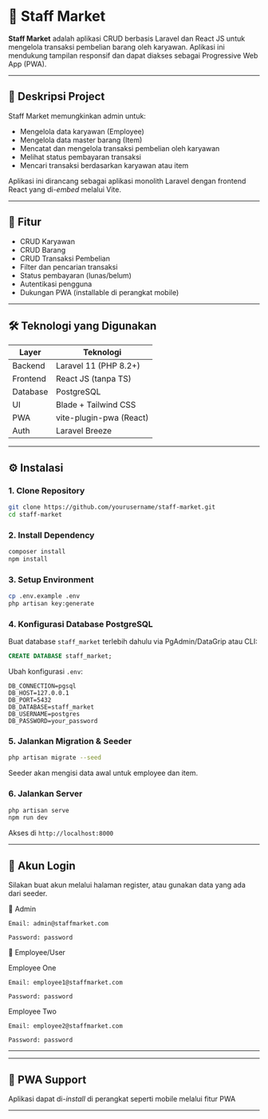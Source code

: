 
# 🛒 Staff Market

**Staff Market** adalah aplikasi CRUD berbasis Laravel dan React JS untuk mengelola transaksi pembelian barang oleh karyawan. Aplikasi ini mendukung tampilan responsif dan dapat diakses sebagai Progressive Web App (PWA).

---

## 📌 Deskripsi Project

Staff Market memungkinkan admin untuk:
- Mengelola data karyawan (Employee)
- Mengelola data master barang (Item)
- Mencatat dan mengelola transaksi pembelian oleh karyawan
- Melihat status pembayaran transaksi
- Mencari transaksi berdasarkan karyawan atau item

Aplikasi ini dirancang sebagai aplikasi monolith Laravel dengan frontend React yang di-*embed* melalui Vite.

---

## 🚀 Fitur

- CRUD Karyawan
- CRUD Barang
- CRUD Transaksi Pembelian
- Filter dan pencarian transaksi
- Status pembayaran (lunas/belum)
- Autentikasi pengguna
- Dukungan PWA (installable di perangkat mobile)

---

## 🛠️ Teknologi yang Digunakan

| Layer     | Teknologi               |
|-----------|--------------------------|
| Backend   | Laravel 11 (PHP 8.2+)   |
| Frontend  | React JS (tanpa TS)     |
| Database  | PostgreSQL              |
| UI        | Blade + Tailwind CSS    |
| PWA       | vite-plugin-pwa (React) |
| Auth      | Laravel Breeze          |

---

## ⚙️ Instalasi

### 1. Clone Repository
```bash
git clone https://github.com/yourusername/staff-market.git
cd staff-market
```

### 2. Install Dependency
```bash
composer install
npm install
```

### 3. Setup Environment
```bash
cp .env.example .env
php artisan key:generate
```

### 4. Konfigurasi Database PostgreSQL
Buat database `staff_market` terlebih dahulu via PgAdmin/DataGrip atau CLI:
```sql
CREATE DATABASE staff_market;
```

Ubah konfigurasi `.env`:
```env
DB_CONNECTION=pgsql
DB_HOST=127.0.0.1
DB_PORT=5432
DB_DATABASE=staff_market
DB_USERNAME=postgres
DB_PASSWORD=your_password
```

### 5. Jalankan Migration & Seeder
```bash
php artisan migrate --seed
```
Seeder akan mengisi data awal untuk employee dan item.

### 6. Jalankan Server
```bash
php artisan serve
npm run dev
```

Akses di `http://localhost:8000`

---

## 👥 Akun Login

Silakan buat akun melalui halaman register, atau gunakan data yang ada dari seeder.

🔐 Admin

    Email: admin@staffmarket.com

    Password: password

👷 Employee/User

Employee One

    Email: employee1@staffmarket.com

    Password: password

Employee Two

    Email: employee2@staffmarket.com

    Password: password

---


---

## 📱 PWA Support

Aplikasi dapat di-*install* di perangkat seperti mobile melalui fitur PWA


---
